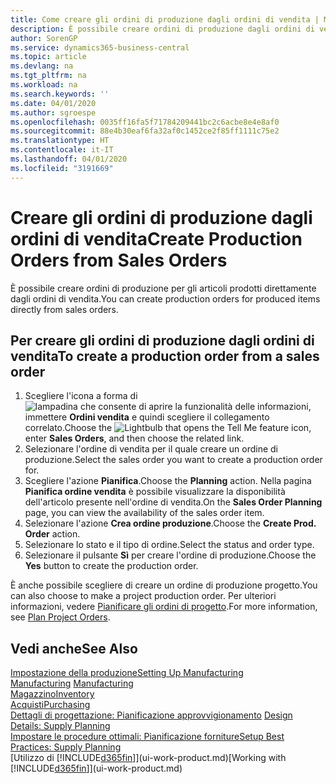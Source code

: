 ```yaml
---
title: Come creare gli ordini di produzione dagli ordini di vendita | Microsoft Docs
description: È possibile creare ordini di produzione dagli ordini di vendita nell'area di applicazione Vendite e marketing.
author: SorenGP
ms.service: dynamics365-business-central
ms.topic: article
ms.devlang: na
ms.tgt_pltfrm: na
ms.workload: na
ms.search.keywords: ''
ms.date: 04/01/2020
ms.author: sgroespe
ms.openlocfilehash: 0035ff16fa5f71784209441bc2c6acbe8e4e8af0
ms.sourcegitcommit: 88e4b30eaf6fa32af0c1452ce2f85ff1111c75e2
ms.translationtype: HT
ms.contentlocale: it-IT
ms.lasthandoff: 04/01/2020
ms.locfileid: "3191669"
---
```

# <a name="create-production-orders-from-sales-orders"></a><span data-ttu-id="33615-103">Creare gli ordini di produzione dagli ordini di vendita</span><span class="sxs-lookup"><span data-stu-id="33615-103">Create Production Orders from Sales Orders</span></span>
<span data-ttu-id="33615-104">È possibile creare ordini di produzione per gli articoli prodotti direttamente dagli ordini di vendita.</span><span class="sxs-lookup"><span data-stu-id="33615-104">You can create production orders for produced items directly from sales orders.</span></span>  

## <a name="to-create-a-production-order-from-a-sales-order"></a><span data-ttu-id="33615-105">Per creare gli ordini di produzione dagli ordini di vendita</span><span class="sxs-lookup"><span data-stu-id="33615-105">To create a production order from a sales order</span></span>  

1.  <span data-ttu-id="33615-106">Scegliere l'icona a forma di ![lampadina che consente di aprire la funzionalità delle informazioni](media/ui-search/search_small.png "Informazioni sull'operazione che si desidera eseguire"), immettere **Ordini vendita** e quindi scegliere il collegamento correlato.</span><span class="sxs-lookup"><span data-stu-id="33615-106">Choose the ![Lightbulb that opens the Tell Me feature](media/ui-search/search_small.png "Tell me what you want to do") icon, enter **Sales Orders**, and then choose the related link.</span></span>  
2.  <span data-ttu-id="33615-107">Selezionare l'ordine di vendita per il quale creare un ordine di produzione.</span><span class="sxs-lookup"><span data-stu-id="33615-107">Select the sales order you want to create a production order for.</span></span>  
3.  <span data-ttu-id="33615-108">Scegliere l'azione **Pianifica**.</span><span class="sxs-lookup"><span data-stu-id="33615-108">Choose the **Planning** action.</span></span> <span data-ttu-id="33615-109">Nella pagina **Pianifica ordine vendita** è possibile visualizzare la disponibilità dell'articolo presente nell'ordine di vendita.</span><span class="sxs-lookup"><span data-stu-id="33615-109">On the **Sales Order Planning** page, you can view the availability of the sales order item.</span></span>  
4.  <span data-ttu-id="33615-110">Selezionare l'azione **Crea ordine produzione**.</span><span class="sxs-lookup"><span data-stu-id="33615-110">Choose the **Create Prod. Order** action.</span></span>  
5.  <span data-ttu-id="33615-111">Selezionare lo stato e il tipo di ordine.</span><span class="sxs-lookup"><span data-stu-id="33615-111">Select the status and order type.</span></span>  
6.  <span data-ttu-id="33615-112">Selezionare il pulsante **Sì** per creare l'ordine di produzione.</span><span class="sxs-lookup"><span data-stu-id="33615-112">Choose the **Yes** button to create the production order.</span></span>

<span data-ttu-id="33615-113">È anche possibile scegliere di creare un ordine di produzione progetto.</span><span class="sxs-lookup"><span data-stu-id="33615-113">You can also choose to make a project production order.</span></span> <span data-ttu-id="33615-114">Per ulteriori informazioni, vedere [Pianificare gli ordini di progetto](production-how-to-plan-project-orders.md).</span><span class="sxs-lookup"><span data-stu-id="33615-114">For more information, see [Plan Project Orders](production-how-to-plan-project-orders.md).</span></span>   

## <a name="see-also"></a><span data-ttu-id="33615-115">Vedi anche</span><span class="sxs-lookup"><span data-stu-id="33615-115">See Also</span></span>  
[<span data-ttu-id="33615-116">Impostazione della produzione</span><span class="sxs-lookup"><span data-stu-id="33615-116">Setting Up Manufacturing</span></span>](production-configure-production-processes.md)  
<span data-ttu-id="33615-117">[Manufacturing](production-manage-manufacturing.md)  </span><span class="sxs-lookup"><span data-stu-id="33615-117">[Manufacturing](production-manage-manufacturing.md)  </span></span>  
[<span data-ttu-id="33615-118">Magazzino</span><span class="sxs-lookup"><span data-stu-id="33615-118">Inventory</span></span>](inventory-manage-inventory.md)  
[<span data-ttu-id="33615-119">Acquisti</span><span class="sxs-lookup"><span data-stu-id="33615-119">Purchasing</span></span>](purchasing-manage-purchasing.md)  
<span data-ttu-id="33615-120">[Dettagli di progettazione: Pianificazione approvvigionamento](design-details-supply-planning.md) </span><span class="sxs-lookup"><span data-stu-id="33615-120">[Design Details: Supply Planning](design-details-supply-planning.md) </span></span>  
[<span data-ttu-id="33615-121">Impostare le procedure ottimali: Pianificazione forniture</span><span class="sxs-lookup"><span data-stu-id="33615-121">Setup Best Practices: Supply Planning</span></span>](setup-best-practices-supply-planning.md)  
<span data-ttu-id="33615-122">[Utilizzo di [!INCLUDE[d365fin](includes/d365fin_md.md)]](ui-work-product.md)</span><span class="sxs-lookup"><span data-stu-id="33615-122">[Working with [!INCLUDE[d365fin](includes/d365fin_md.md)]](ui-work-product.md)</span></span>
